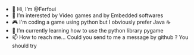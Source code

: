 - 👋 Hi, I’m @Ferfoui
- 👀 I’m interested by Video games and by Embedded softwares
- 🎮 I'm coding a game using python but I obviously prefer Java ☕
- 🌱 I’m currently learning how to use the python library pygame
- 📫 How to reach me... Could you send to me a message by github ? You should try

<!---
Ferfoui/Ferfoui is a ✨ special ✨ repository because its `README.md` (this file) appears on your GitHub profile.
You can click the Preview link to take a look at your changes.
--->
